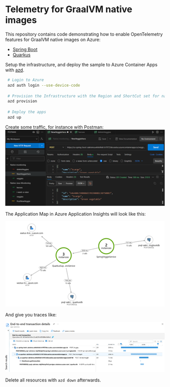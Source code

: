 # Telemetry for GraalVM native images

This repository contains code demonstrating how to enable OpenTelemetry features for GraalVM native images on Azure:
* [Spring Boot](./code/spring-boot-telemetry/README.md)
* [Quarkus](./code/quarkus-telemetry/README.md)

Setup the infrastructure, and deploy the sample to Azure Container Apps with [azd](https://learn.microsoft.com/azure/developer/azure-developer-cli/).

```bash
 # Login to Azure
 azd auth login --use-device-code
 
 # Provision the Infrastructure with the Region and ShortCut set for namings
 azd provision

 # Deploy the apps
 azd up
```

Create some traffic, for instance with Postman:
![Postman Traffic](./images/postman.png)


The Application Map in Azure Application Insights will look like this:

![Application Map](./images/application-map.png)

And give you traces like:

![End to End Transaction - Trace](./images/e2e-transaction.png)

Delete all resources with `azd down` afterwards.


